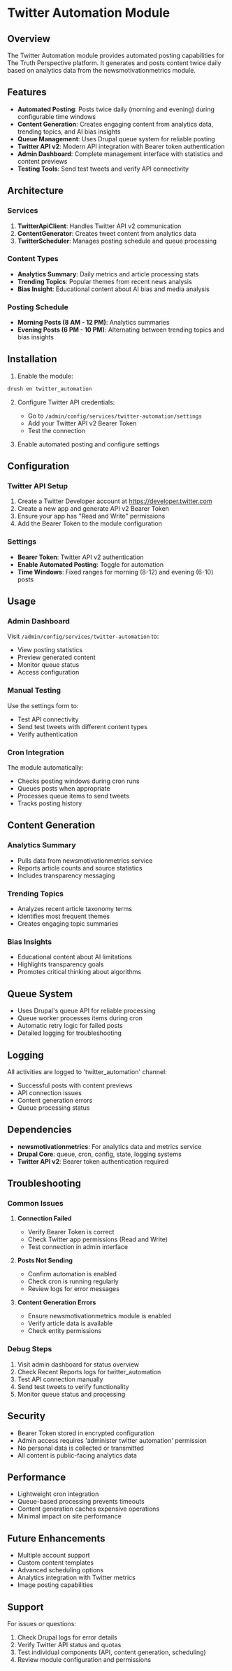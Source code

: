 # Twitter Automation Module

## Overview

The Twitter Automation module provides automated posting capabilities for The Truth Perspective platform. It generates and posts content twice daily based on analytics data from the newsmotivationmetrics module.

## Features

- **Automated Posting**: Posts twice daily (morning and evening) during configurable time windows
- **Content Generation**: Creates engaging content from analytics data, trending topics, and AI bias insights
- **Queue Management**: Uses Drupal queue system for reliable posting
- **Twitter API v2**: Modern API integration with Bearer token authentication
- **Admin Dashboard**: Complete management interface with statistics and content previews
- **Testing Tools**: Send test tweets and verify API connectivity

## Architecture

### Services

1. **TwitterApiClient**: Handles Twitter API v2 communication
2. **ContentGenerator**: Creates tweet content from analytics data
3. **TwitterScheduler**: Manages posting schedule and queue processing

### Content Types

- **Analytics Summary**: Daily metrics and article processing stats
- **Trending Topics**: Popular themes from recent news analysis
- **Bias Insight**: Educational content about AI bias and media analysis

### Posting Schedule

- **Morning Posts (8 AM - 12 PM)**: Analytics summaries
- **Evening Posts (6 PM - 10 PM)**: Alternating between trending topics and bias insights

## Installation

1. Enable the module:
```bash
drush en twitter_automation
```

2. Configure Twitter API credentials:
   - Go to `/admin/config/services/twitter-automation/settings`
   - Add your Twitter API v2 Bearer Token
   - Test the connection

3. Enable automated posting and configure settings

## Configuration

### Twitter API Setup

1. Create a Twitter Developer account at https://developer.twitter.com
2. Create a new app and generate API v2 Bearer Token
3. Ensure your app has "Read and Write" permissions
4. Add the Bearer Token to the module configuration

### Settings

- **Bearer Token**: Twitter API v2 authentication
- **Enable Automated Posting**: Toggle for automation
- **Time Windows**: Fixed ranges for morning (8-12) and evening (6-10) posts

## Usage

### Admin Dashboard

Visit `/admin/config/services/twitter-automation` to:
- View posting statistics
- Preview generated content
- Monitor queue status
- Access configuration

### Manual Testing

Use the settings form to:
- Test API connectivity
- Send test tweets with different content types
- Verify authentication

### Cron Integration

The module automatically:
- Checks posting windows during cron runs
- Queues posts when appropriate
- Processes queue items to send tweets
- Tracks posting history

## Content Generation

### Analytics Summary
- Pulls data from newsmotivationmetrics service
- Reports article counts and source statistics
- Includes transparency messaging

### Trending Topics
- Analyzes recent article taxonomy terms
- Identifies most frequent themes
- Creates engaging topic summaries

### Bias Insights
- Educational content about AI limitations
- Highlights transparency goals
- Promotes critical thinking about algorithms

## Queue System

- Uses Drupal's queue API for reliable processing
- Queue worker processes items during cron
- Automatic retry logic for failed posts
- Detailed logging for troubleshooting

## Logging

All activities are logged to 'twitter_automation' channel:
- Successful posts with content previews
- API connection issues
- Content generation errors
- Queue processing status

## Dependencies

- **newsmotivationmetrics**: For analytics data and metrics service
- **Drupal Core**: queue, cron, config, state, logging systems
- **Twitter API v2**: Bearer token authentication required

## Troubleshooting

### Common Issues

1. **Connection Failed**
   - Verify Bearer Token is correct
   - Check Twitter app permissions (Read and Write)
   - Test connection in admin interface

2. **Posts Not Sending**
   - Confirm automation is enabled
   - Check cron is running regularly
   - Review logs for error messages

3. **Content Generation Errors**
   - Ensure newsmotivationmetrics module is enabled
   - Verify article data is available
   - Check entity permissions

### Debug Steps

1. Visit admin dashboard for status overview
2. Check Recent Reports logs for twitter_automation
3. Test API connection manually
4. Send test tweets to verify functionality
5. Monitor queue status and processing

## Security

- Bearer Token stored in encrypted configuration
- Admin access requires 'administer twitter automation' permission
- No personal data is collected or transmitted
- All content is public-facing analytics data

## Performance

- Lightweight cron integration
- Queue-based processing prevents timeouts
- Content generation caches expensive operations
- Minimal impact on site performance

## Future Enhancements

- Multiple account support
- Custom content templates
- Advanced scheduling options
- Analytics integration with Twitter metrics
- Image posting capabilities

## Support

For issues or questions:
1. Check Drupal logs for error details
2. Verify Twitter API status and quotas
3. Test individual components (API, content generation, scheduling)
4. Review module configuration and permissions
